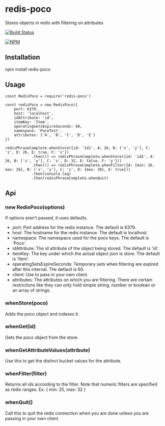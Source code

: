 # redis-poco
Stores objects in redis with filtering on attributes

[![Build Status](https://travis-ci.org/recipeshelf/redis-poco.png?branch=master)](https://travis-ci.org/recipeshelf/redis-poco)

[![NPM](https://nodei.co/npm/redis-poco.png?downloads=true)](https://www.npmjs.com/package/redis-poco)

## Installation

npm install redis-poco

## Usage

```
const RedisPoco = require('redis-poco')

const redisPoco = new RedisPoco({ 
    port: 6379, 
    host: 'localhost', 
    idAttribute: 'id',
    itemKey: 'Item',
    operatingSetsExpireSeconds: 60,
    namespace: 'PocoTest', 
    attributes: ['A', 'B', 'C', 'D', 'E']
})

redisPhraseComplete.whenStore({id: 'id1', A: 26, B: ['x', 'y'], C: 'z', D: 26, E: true, F: 'z'})
            .then(() => redisPhraseComplete.whenStore({id: 'id2', A: 26, B: ['z', 'y'], C: 'z', D: 32, E: false, F: 'y'}))
            .then(() => redisPhraseComplete.whenFilter({A: {min: 26, max: 26}, B: ['x', 'y'], C: 'z', D: {max: 30}, E: true}))
            .then(console.log)
            .then(redisPhraseComplete.whenQuit)                   
```
## Api

### new RedisPoco(options)

If options aren't passed, it uses defaults.

- port: Port address for the redis instance. The default is 6379.
- host: The hostname for the redis instance. The default is localhost.
- namespace: The namespace used for the poco keys. The default is 'Poco'.
- idAttribute: The id attribute of the object being stored. The default is 'id'.
- itemKey: The key under which the actual object json is store. The default is 'Item'.
- operatingSetsExpireSeconds: Temporary sets when filtering are expired after this interval. The default is 60.
- client: Use to pass in your own client.
- attributes: The attributes on which you are filtering. There are certain restrictions like they can only hold simple string, number or boolean or an array of strings.

### whenStore(poco)

Adds the poco object and indexes it.

### whenGet(id)

Gets the poco object from the store.

### whenGetAttributeValues(attribute)

Use this to get the distinct bucket values for the attribute.

### whenFilter(filter)

Returns all ids according to the filter. Note that numeric filters are specified as redis ranges. Ex: { min: 25, max: 32 }

### whenQuit()

Call this to quit the redis connection when you are done unless you are passing in your own client.
